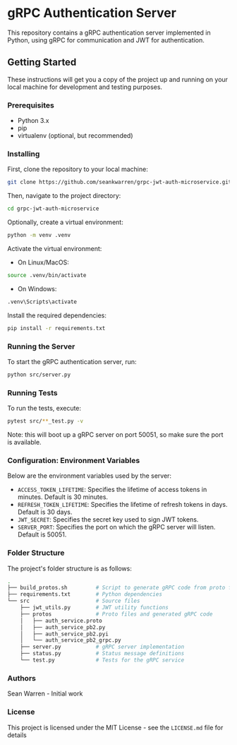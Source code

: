 # gRPC Authentication Server

This repository contains a gRPC authentication server implemented in Python, using gRPC for communication and JWT for authentication.

## Getting Started

These instructions will get you a copy of the project up and running on your local machine for development and testing purposes.

### Prerequisites

- Python 3.x
- pip
- virtualenv (optional, but recommended)

### Installing

First, clone the repository to your local machine:

```bash
git clone https://github.com/seankwarren/grpc-jwt-auth-microservice.git
```

Then, navigate to the project directory:

```bash
cd grpc-jwt-auth-microservice
```

Optionally, create a virtual environment:

```bash
python -m venv .venv
```

Activate the virtual environment:

- On Linux/MacOS:

```bash
source .venv/bin/activate
```

- On Windows:

```bash
.venv\Scripts\activate
```

Install the required dependencies:

```bash
pip install -r requirements.txt
```

### Running the Server

To start the gRPC authentication server, run:

```bash
python src/server.py
```

### Running Tests

To run the tests, execute:

```bash
pytest src/**_test.py -v
```

Note: this will boot up a gRPC server on port 50051, so make sure the port is available.

### Configuration: Environment Variables

Below are the environment variables used by the server:

- `ACCESS_TOKEN_LIFETIME`: Specifies the lifetime of access tokens in minutes. Default is 30 minutes.
- `REFRESH_TOKEN_LIFETIME`: Specifies the lifetime of refresh tokens in days. Default is 30 days.
- `JWT_SECRET`: Specifies the secret key used to sign JWT tokens.
- `SERVER_PORT`: Specifies the port on which the gRPC server will listen. Default is 50051.


### Folder Structure

The project's folder structure is as follows:

```bash
.
├── build_protos.sh         # Script to generate gRPC code from proto files
├── requirements.txt        # Python dependencies
└── src                     # Source files
    ├── jwt_utils.py        # JWT utility functions
    ├── protos              # Proto files and generated gRPC code
    │   ├── auth_service.proto
    │   ├── auth_service_pb2.py
    │   ├── auth_service_pb2.pyi
    │   └── auth_service_pb2_grpc.py
    ├── server.py           # gRPC server implementation
    ├── status.py           # Status message definitions
    └── test.py             # Tests for the gRPC service
```

### Authors

Sean Warren - Initial work

### License

This project is licensed under the MIT License - see the `LICENSE.md` file for details
